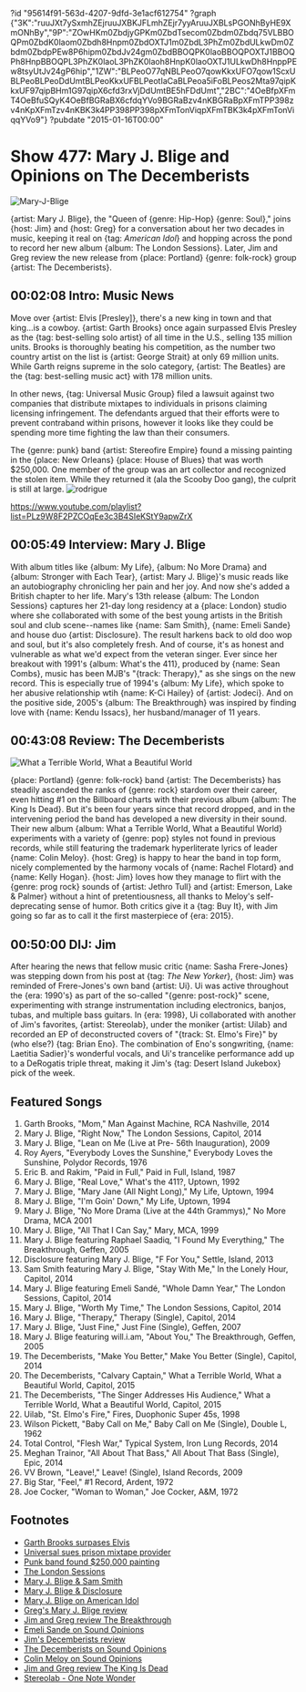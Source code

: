 ?id "95614f91-563d-4207-9dfd-3e1acf612754"
?graph {"3K":"ruuJXt7ySxmhZEjruuJXBKJFLmhZEjr7yyAruuJXBLsPGONhByHE9XmONhBy","9P":"ZOwHKm0ZbdjyGPKm0ZbdTsecom0Zbdm0Zbdq75VLBBOQPm0ZbdK0laom0Zbdh8Hnpm0ZbdOXTJ1m0ZbdL3PhZm0ZbdULkwDm0Zbdm0ZbdpPEw8P6hipm0ZbdJv24gm0ZbdBBOQPK0laoBBOQPOXTJ1BBOQPh8HnpBBOQPL3PhZK0laoL3PhZK0laoh8HnpK0laoOXTJ1ULkwDh8HnppPEw8tsyUtJv24gP6hip","1ZW":"BLPeoO77qNBLPeoO7qowKkxUFO7qow1ScxUBLPeoBLPeoDdUmtBLPeoKkxUFBLPeotIaCaBLPeoa5iFoBLPeos2Mta97qipKkxUF97qipBHm1G97qipX6cfd3rxVjDdUmtBE5hFDdUmt","2BC":"4OeBfpXFmT4OeBfuSQyK4OeBfBGRaBX6cfdqYVo9BGRaBzv4nKBGRaBpXFmTPP398zv4nKpXFmTzv4nKBK3k4PP398PP398pXFmTonViqpXFmTBK3k4pXFmTonViqqYVo9"}
?pubdate "2015-01-16T00:00"

# Show 477: Mary J. Blige and Opinions on The Decemberists

![Mary-J-Blige](https://static.soundopinions.org/images/2015/maryj_web.jpg)

{artist: Mary J. Blige}, the "Queen of {genre: Hip-Hop} {genre: Soul}," joins {host: Jim} and {host: Greg} for a conversation about her two decades in music, keeping it real on {tag: *American Idol*} and hopping across the pond to record her new album {album: The London Sessions}. Later, Jim and Greg review the new release from {place: Portland} {genre: folk-rock} group {artist: The Decemberists}.


## 00:02:08 Intro: Music News
Move over {artist: Elvis [Presley]}, there's a new king in town and that king...is a cowboy. {artist: Garth Brooks} once again surpassed Elvis Presley as the {tag: best-selling solo artist} of all time in the U.S., selling 135 million units. Brooks is thoroughly beating his competition, as the number two country artist on the list is {artist: George Strait} at only 69 million units. While Garth reigns supreme in the solo category, {artist: The Beatles} are the {tag: best-selling music act} with 178 million units. 

In other news, {tag: Universal Music Group} filed a lawsuit against two companies that distribute mixtapes to individuals in prisons claiming licensing infringement. The defendants argued that their efforts were to prevent contraband within prisons, however it looks like they could be spending more time fighting the law than their consumers.

The {genre: punk} band {artist: Stereofire Empire} found a missing painting in the {place: New Orleans} {place: House of Blues} that was worth $250,000. One member of the group was an art collector and recognized the stolen item. While they returned it (ala the Scooby Doo gang), the culprit is still at large.
![rodrigue](https://static.soundopinions.org/assets/477/3K0.jpg)

https://www.youtube.com/playlist?list=PLz9W8F2PZCOqEe3c3B4SIeKStY9apwZrX
## 00:05:49 Interview: Mary J. Blige
With album titles like {album: My Life}, {album: No More Drama} and {album: Stronger with Each Tear}, {artist: Mary J. Blige}'s music reads like an autobiography chronicling her pain and her joy. And now she's added a British chapter to her life. Mary's 13th release {album: The London Sessions} captures her 21-day long residency at a {place: London} studio where she collaborated with some of the best young artists in the British soul and club scene--names like {name: Sam Smith}, {name: Emeli Sande} and house duo {artist: Disclosure}. The result harkens back to old doo wop and soul, but it's also completely fresh. And of course, it's as honest and vulnerable as what we'd expect from the veteran singer. Ever since her breakout with 1991's {album: What's the 411}, produced by {name: Sean Combs}, music has been MJB's "{track: Therapy}," as she sings on the new record. This is especially true of 1994's {album: My Life}, which spoke to her abusive relationship wtih {name: K-Ci Hailey} of {artist: Jodeci}. And on the positive side, 2005's {album: The Breakthrough} was inspired by finding love with {name: Kendu Issacs}, her husband/manager of 11 years.  


## 00:43:08 Review: The Decemberists
![What a Terrible World, What a Beautiful World](https://static.soundopinions.org/assets/477/1ZW0.jpg)

{place: Portland} {genre: folk-rock} band {artist: The Decemberists} has steadily ascended the ranks of {genre: rock} stardom over their career, even hitting #1 on the Billboard charts with their previous album {album: The King Is Dead}. But it's been four years since that record dropped, and in the intervening period the band has developed a new diversity in their sound. Their new album {album: What a Terrible World, What a Beautiful World} experiments with a variety of {genre: pop} styles not found in previous records, while still featuring the trademark hyperliterate lyrics of leader {name: Colin Meloy}. {host: Greg} is happy to hear the band in top form, nicely complemented by the harmony vocals of {name: Rachel Flotard} and {name: Kelly Hogan}. {host: Jim} loves how they manage to flirt with the {genre: prog rock} sounds of {artist: Jethro Tull} and {artist: Emerson, Lake & Palmer} without a hint of pretentiousness, all thanks to Meloy's self-deprecating sense of humor. Both critics give it a {tag: Buy It}, with Jim going so far as to call it the first masterpiece of {era: 2015}.


## 00:50:00 DIJ: Jim
After hearing the news that fellow music critic {name: Sasha Frere-Jones} was stepping down from his post at {tag: *The New Yorker*}, {host: Jim} was reminded of Frere-Jones's own band {artist: Ui}. Ui was active throughout the {era: 1990's} as part of the so-called "{genre: post-rock}" scene, experimenting with strange instrumentation including electronics, banjos, tubas, and multiple bass guitars. In {era: 1998}, Ui collaborated with another of Jim's favorites, {artist: Stereolab}, under the moniker {artist: Uilab} and recorded an EP of deconstructed covers of "{track: St. Elmo's Fire}" by (who else?) {tag: Brian Eno}. The combination of Eno's songwriting, {name: Laetitia Sadier}'s wonderful vocals, and Ui's trancelike performance add up to a DeRogatis triple threat, making it Jim's {tag: Desert Island Jukebox} pick of the week.


## Featured Songs
1. Garth Brooks, "Mom," Man Against Machine, RCA Nashville, 2014 
1. Mary J. Blige, "Right Now," The London Sessions, Capitol, 2014 
1. Mary J. Blige, "Lean on Me (Live at Pre- 56th Inauguration), 2009 
1. Roy Ayers, "Everybody Loves the Sunshine," Everybody Loves the Sunshine, Polydor Records, 1976 
1. Eric B. and Rakim, "Paid in Full," Paid in Full, Island, 1987 
1. Mary J. Blige, "Real Love," What's the 411?, Uptown, 1992 
1. Mary J. Blige, "Mary Jane (All Night Long)," My Life, Uptown, 1994 
1. Mary J. Blige, "I'm Goin' Down," My Life, Uptown, 1994 
1. Mary J. Blige, "No More Drama (Live at the 44th Grammys)," No More Drama, MCA 2001 
1. Mary J. Blige, "All That I Can Say," Mary, MCA, 1999 
1. Mary J. Blige featuring Raphael Saadiq, "I Found My Everything," The Breakthrough, Geffen, 2005 
1. Disclosure featuring Mary J. Blige, "F For You," Settle, Island, 2013 
1. Sam Smith featuring Mary J. Blige, "Stay With Me," In the Lonely Hour, Capitol, 2014 
1. Mary J. Blige featuring Emeli Sandé, "Whole Damn Year," The London Sessions, Capitol, 2014 
1. Mary J. Blige, "Worth My Time," The London Sessions, Capitol, 2014
1. Mary J. Blige, "Therapy," Therapy (Single), Capitol, 2014 
1. Mary J. Blige, "Just Fine," Just Fine (Single), Geffen, 2007 
1. Mary J. Blige featuring will.i.am, "About You," The Breakthrough, Geffen, 2005 
1. The Decemberists, "Make You Better," Make You Better (Single), Capitol, 2014 
1. The Decemberists, "Calvary Captain," What a Terrible World, What a Beautiful World, Capitol, 2015 
1. The Decemberists, "The Singer Addresses His Audience," What a Terrible World, What a Beautiful World, Capitol, 2015 
1. Uilab, "St. Elmo's Fire," Fires, Duophonic Super 45s, 1998 
1. Wilson Pickett, "Baby Call on Me," Baby Call on Me (Single), Double L, 1962 
1. Total Control, "Flesh War," Typical System, Iron Lung Records, 2014 
1. Meghan Trainor, "All About That Bass," All About That Bass (Single), Epic, 2014 
1. VV Brown, "Leave!," Leave! (Single), Island Records, 2009 
1. Big Star, "Feel," #1 Record, Ardent, 1972 
1. Joe Cocker, "Woman to Woman," Joe Cocker, A&M, 1972 


## Footnotes
- [Garth Brooks surpases Elvis](http://www.rollingstone.com/music/news/garth-brooks-surpasses-elvis-presley-in-album-sales-again-20150113)
- [Universal sues prison mixtape provider](http://www.hollywoodreporter.com/thr-esq/universal-music-files-copyright-lawsuit-761536)
- [Punk band found $250,000 painting](http://www.bbc.com/news/entertainment-arts-30726270)
- [The London Sessions](http://www.maryjblige.com/london-sessions)
- [Mary J. Blige & Sam Smith](https://www.youtube.com/watch?v=bLTlU8NcXsI)
- [Mary J. Blige & Disclosure](https://www.youtube.com/watch?v=n0FOPTYJPXw)
- [Mary J. Blige on American Idol](https://www.youtube.com/watch?v=TvTaWmRy8LA)
- [Greg's Mary J. Blige review](http://www.chicagotribune.com/entertainment/music/kot/ct-mary-j-blige-london-sessions-disclosure-20141201-column.html)
- [Jim and Greg review The Breakthrough](http://www.soundopinions.org/show/6/review/maryjblige)
- [Emeli Sande on Sound Opinions](http://www.soundopinions.org/show/384/)
- [Jim's Decemberists review](http://www.wbez.org/blogs/jim-derogatis/2015-01/first-great-album-2015-111391)
- [The Decemberists on Sound Opinions](/show/80/)
- [Colin Meloy on Sound Opinions](/show/9/)
- [Jim and Greg review The King Is Dead](/show/269/review/thedecemberists)
- [Stereolab - One Note Wonder](/show/126/list/onenotewonders)
